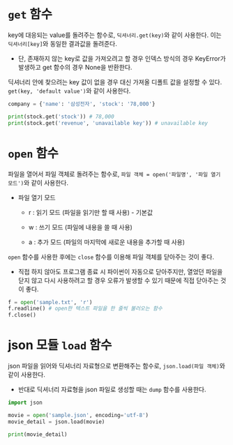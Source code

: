 # `get` 함수

key에 대응되는 value를 돌려주는 함수로, `딕셔너리.get(key)`와 같이 사용한다. 이는 `딕셔너리[key]`와 동일한 결과값을 돌려준다.

- 단, 존재하지 않는 key로 값을 가져오려고 할 경우 인덱스 방식의 경우 KeyError가 발생하고 get 함수의 경우 None을 반환한다.

딕셔너리 안에 찾으려는 key 값이 없을 경우 대신 가져올 디폴트 값을 설정할 수 있다. `get(key, 'default value')`와 같이 사용한다.

```python
company = {'name': '삼성전자', 'stock': '78,000'}

print(stock.get('stock')) # 78,000
print(stock.get('revenue', 'unavailable key')) # unavailable key
```



# `open` 함수

파일을 열어서 파일 객체로 돌려주는 함수로, `파일 객체 = open('파일명', '파일 열기 모드')`와 같이 사용한다.

- 파일 열기 모드
  
  - r : 읽기 모드 (파일을 읽기만 할 때 사용) - 기본값
  
  - w : 쓰기 모드 (파일에 내용을 쓸 때 사용)
  
  - a : 추가 모드 (파일의 마지막에 새로운 내용을 추가할 때 사용)

`open` 함수를 사용한 후에는 `close` 함수를 이용해 파일 객체를 닫아주는 것이 좋다.

- 직접 하지 않아도 프로그램 종료 시 파이썬이 자동으로 닫아주지만, 열었던 파일을 닫지 않고 다시 사용하려고 할 경우 오류가 발생할 수 있기 때문에 직접 닫아주는 것이 좋다.

```python
f = open('sample.txt', 'r')
f.readline() # open한 텍스트 파일을 한 줄씩 불러오는 함수
f.close()
```



# json 모듈 `load` 함수

json 파일을 읽어와 딕셔너리 자료형으로 변환해주는 함수로, `json.load(파일 객체)`와 같이 사용한다.

- 반대로 딕셔너리 자료형을 json 파일로 생성할 때는 `dump` 함수를 사용한다.

```python
import json

movie = open('sample.json', encoding='utf-8')
movie_detail = json.load(movie)

print(movie_detail)
```
